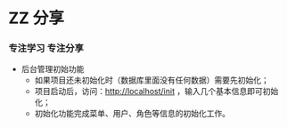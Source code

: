 # ZZ 分享

### 专注学习  专注分享

+ 后台管理初始功能
    + 如果项目还未初始化时（数据库里面没有任何数据）需要先初始化；
    + 项目启动后，访问：[http://localhost/init](http://localhost/init) ，输入几个基本信息即可初始化；
    + 初始化功能完成菜单、用户、角色等信息的初始化工作。